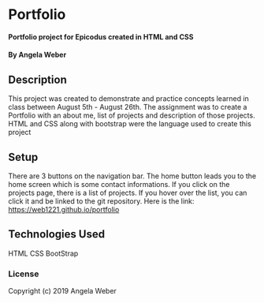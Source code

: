 # Portfolio

#### Portfolio project for Epicodus created in HTML and CSS

#### By Angela Weber

## Description

This project was created to demonstrate and practice concepts learned in class between August 5th - August 26th. The assignment was to create a Portfolio with an about me, list of projects and description of those projects. HTML and CSS along with bootstrap were the language used to create this project

## Setup

There are 3 buttons on the navigation bar. The home button leads you to the home screen which is some contact informations. If you click on the projects page, there is a list of projects. If you hover over the list, you can click it and be linked to the git repository.
Here is the link: https://web1221.github.io/portfolio


## Technologies Used
HTML
CSS
BootStrap

### License


Copyright (c) 2019 Angela Weber

